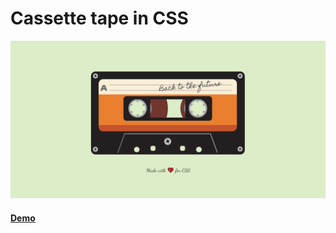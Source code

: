 # Cassette tape in CSS

![GitHub Logo](/preview/preview.png)

#### [Demo](https://mrtoxas.github.io/cassette-tape-css/)